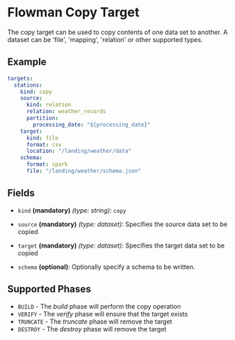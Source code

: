 # Flowman Copy Target

The copy target can be used to copy contents of one data set to another. A dataset can be 'file', 'mapping', 'relation'
or other supported types.

## Example

```yaml
targets:
  stations:
    kind: copy
    source:
      kind: relation
      relation: weather_records
      partition:
        processing_date: "${processing_date}"
    target:
      kind: file
      format: csv
      location: "/landing/weather/data"
    schema:
      format: spark
      file: "/landing/weather/schema.json"
```

## Fields

* `kind` **(mandatory)** *(type: string)*: `copy`

* `source` **(mandatory)** *(type: dataset)*: 
Specifies the source data set to be copied

* `target` **(mandatory)** *(type: dataset)*: 
Specifies the target data set to be copied

* `schema` **(optional)**:
Optionally specify a schema to be written.


## Supported Phases
* `BUILD` - The *build* phase will perform the copy operation
* `VERIFY` - The *verify* phase will ensure that the target exists
* `TRUNCATE` - The *truncate* phase will remove the target
* `DESTROY` - The *destroy* phase will remove the target
